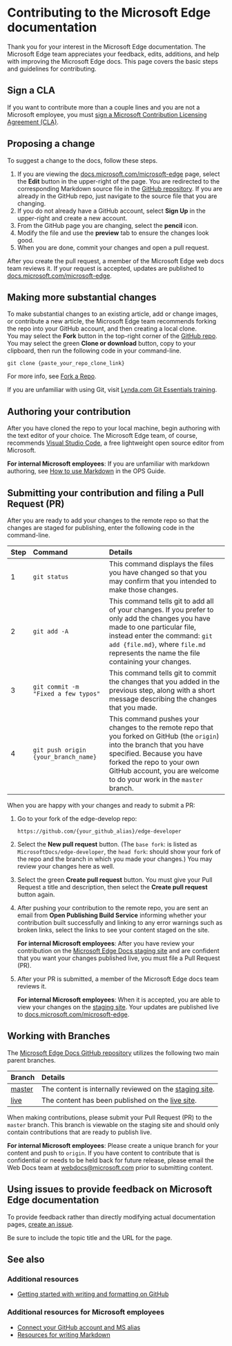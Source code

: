# Contributing to the Microsoft Edge documentation  

Thank you for your interest in the Microsoft Edge documentation.  The Microsoft Edge team appreciates your feedback, edits, additions, and help with improving the Microsoft Edge docs.  This page covers the basic steps and guidelines for contributing.  

## Sign a CLA  

If you want to contribute more than a couple lines and you are not a Microsoft employee, you must [sign a Microsoft Contribution Licensing Agreement (CLA)][MicrosoftOpensourceClaMain].  

## Proposing a change  

To suggest a change to the docs, follow these steps.  

1.  If you are viewing the [docs.microsoft.com/microsoft-edge][Main] page, select the **Edit** button in the upper-right of the page.  You are redirected to the corresponding Markdown source file in the [GitHub repository][GithubMicrosoftdocsEdgedeveloperMain].  If you are already in the GitHub repo, just navigate to the source file that you are changing.  
1.  If you do not already have a GitHub account, select **Sign Up** in the upper-right and create a new account.  
1.  From the GitHub page you are changing, select the **pencil** icon.  
1.  Modify the file and use the **preview** tab to ensure the changes look good.  
1.  When you are done, commit your changes and open a pull request.  

After you create the pull request, a member of the Microsoft Edge web docs team reviews it.  If your request is accepted, updates are published to [docs.microsoft.com/microsoft-edge][Main].  

## Making more substantial changes  

To make substantial changes to an existing article, add or change images, or contribute a new article, the Microsoft Edge team recommends forking the repo into your GitHub account, and then creating a local clone.  
You may select the **Fork** button in the top-right corner of the [GitHub repo][GithubMicrosoftdocsEdgedeveloperMain].  
You may select the green **Clone or download** button, copy to your clipboard, then run the following code in your command-line.  

```shell
git clone {paste_your_repo_clone_link}
```  

For more info, see [Fork a Repo][GithubHelpGettingStartedForkRepo].  

If you are unfamiliar with using Git, visit [Lynda.com Git Essentials training][LyndaGitTutorialsEssentialTraining102222].  

## Authoring your contribution  

After you have cloned the repo to your local machine, begin authoring with the text editor of your choice.  The Microsoft Edge team, of course, recommends [Visual Studio Code][VisualstudioCodeMain], a free lightweight open source editor from Microsoft.  

**For internal Microsoft employees**:  If you are unfamiliar with markdown authoring, see [How to use Markdown][ReviewHelpContributeMarkdownReferenceMaster] in the OPS Guide.  

## Submitting your contribution and filing a Pull Request (PR)  

After you are ready to add your changes to the remote repo so that the changes are staged for publishing, enter the following code in the command-line.  

| Step | Command | Details |  
|:--- |:--- |:--- |  
| 1 | `git status` | This command displays the files you have changed so that you may confirm that you intended to make those changes. |  
| 2 | `git add -A` | This command tells git to add all of your changes.  If you prefer to only add the changes you have made to one particular file, instead enter the command: `git add {file.md}`, where `file.md` represents the name the file containing your changes. |  
| 3 | `git commit -m "Fixed a few typos"` | This command tells git to commit the changes that you added in the previous step, along with a short message describing the changes that you made. |  
| 4 | `git push origin {your_branch_name}` | This command pushes your changes to the remote repo that you forked on GitHub \(the `origin`\) into the branch that you have specified.  Because you have forked the repo to your own GitHub account, you are welcome to do your work in the `master` branch. |  

When you are happy with your changes and ready to submit a PR:  

1.  Go to your fork of the edge-develop repo:  
    
    ```https
    https://github.com/{your_github_alias}/edge-developer
    ```  
    
1.  Select the **New pull request** button.  \(The `base fork`: is listed as `MicrosoftDocs/edge-developer`, the `head fork`: should show your fork of the repo and the branch in which you made your changes.\)  You may review your changes here as well.  
1.  Select the green **Create pull request** button.  You must give your Pull Request a title and description, then select the **Create pull request** button again.  

1.  After pushing your contribution to the remote repo, you are sent an email from **Open Publishing Build Service** informing whether your contribution built successfully and linking to any error warnings such as broken links, select the links to see your content staged on the site.  
    
    **For internal Microsoft employees**:  After you have review your contribution on the [Microsoft Edge Docs staging site][ReviewMainMaster] and are confident that you want your changes published live, you must file a Pull Request \(PR\).  
    
1.  After your PR is submitted, a member of the Microsoft Edge docs team reviews it.  
    
    **For internal Microsoft employees**:  When it is accepted, you are able to view your changes on the [staging site][ReviewMainMaster].  Your updates are published live to [docs.microsoft.com/microsoft-edge][Main].  
    
## Working with Branches  

The [Microsoft Edge Docs GitHub repository][GithubMicrosoftdocsEdgedeveloperMain] utilizes the following two main parent branches.  

| Branch  | Details  |  
|:--- |:--- |  
| [master][GithubMicrosoftdocsEdgedeveloperMaster]  | The content is internally reviewed on the [staging site][ReviewMainMaster].  |  
| [live][GithubMicrosoftdocsEdgedeveloperLive]  |  The content has been published on the [live site][Main].  |  

When making contributions, please submit your Pull Request \(PR\) to the `master` branch.  This branch is viewable on the staging site and should only contain contributions that are ready to publish live.  

**For internal Microsoft employees**:  Please create a unique branch for your content and push to `origin`.  If you have content to contribute that is confidential or needs to be held back for future release, please email the Web Docs team at [webdocs@microsoft.com][MailtoMicrosoftWebdocs] prior to submitting content.  

## Using issues to provide feedback on Microsoft Edge documentation  

To provide feedback rather than directly modifying actual documentation pages, [create an issue][GithubMicrosoftdocsEdgedeveloperNewIssue].  

Be sure to include the topic title and the URL for the page.  

## See also  

### Additional resources  

*   [Getting started with writing and formatting on GitHub][GithubHelpWritingGettingStarted]  

### Additional resources for Microsoft employees  

*   [Connect your GitHub account and MS alias][ReviewHelpContributeGetStartedGithubMaster]  
*   [Resources for writing Markdown][ReviewHelpContributeMarkdownReferenceMaster]  

<!-- image links -->  

<!-- links -->  

[Main]: https://docs.microsoft.com/microsoft-edge "Microsoft Edge documentation | Microsoft Docs"  

[ReviewHelpContributeGetStartedGithubMaster]: https://review.docs.microsoft.com/help/contribute/contribute-get-started-setup-github?branch=master "GitHub account setup @ master | Microsoft Docs review"  
[ReviewHelpContributeMarkdownReferenceMaster]: https://review.docs.microsoft.com/help/contribute/markdown-reference?branch=master "Docs Markdown reference @ master | Microsoft Docs review"  
[ReviewMainMaster]: https://review.docs.microsoft.com/microsoft-edge?branch=master "Microsoft Edge documentation @ master | Microsoft Docs review"  

[GithubHelpGettingStartedForkRepo]: https://help.github.com/github/getting-started-with-github/fork-a-repo "Fork a repo | GitHub Help"  
[GithubHelpWritingGettingStarted]: https://help.github.com/github/writing-on-github/getting-started-with-writing-and-formatting-on-github "Getting started with writing and formatting on GitHub | GitHub Help"  

[GithubMicrosoftdocsEdgedeveloperMain]: https://github.com/MicrosoftDocs/edge-developer "MicrosoftDocs/edge-developer | GitHub"  
[GithubMicrosoftdocsEdgedeveloperNewIssue]: https://github.com/MicrosoftDocs/edge-developer/issues/new "New Issue - MicrosoftDocs/edge-developer | GitHub" 
[GithubMicrosoftdocsEdgedeveloperLive]: https://github.com/MicrosoftDocs/edge-developer/tree/live "MicrosoftDocs/edge-developer @ live | GitHub"  
[GithubMicrosoftdocsEdgedeveloperMaster]: https://github.com/MicrosoftDocs/edge-developer/tree/master "MicrosoftDocs/edge-developer @ master | GitHub"  

[LyndaGitTutorialsEssentialTraining102222]: https://www.lynda.com/Git-tutorials/Git-Essential-Training/100222-2.html "Git Essential Training (2012) | Lynda.com"  

[MicrosoftOpensourceClaMain]: https://cla.opensource.microsoft.com "Contributor License Agreement | Microsoft Open Source"  

[VisualstudioCodeMain]: https://code.visualstudio.com "Visual Studio Code"  

[MailtoMicrosoftWebdocs]: mailto:webdocs@microsoft.com "webdocs@microsoft.com"  
 


